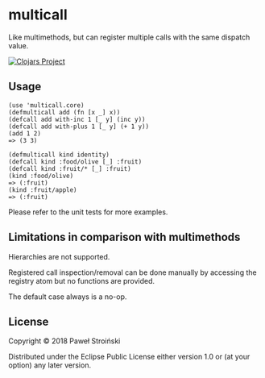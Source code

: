 # multicall

Like multimethods, but can register multiple calls with the same dispatch value.

[![Clojars Project](https://img.shields.io/clojars/v/multicall.svg)](https://clojars.org/multicall)

## Usage

    (use 'multicall.core)
    (defmulticall add (fn [x _] x))
    (defcall add with-inc 1 [_ y] (inc y))
    (defcall add with-plus 1 [_ y] (+ 1 y))
    (add 1 2)
    => (3 3)
    
    (defmulticall kind identity)
    (defcall kind :food/olive [_] :fruit)
    (defcall kind :fruit/* [_] :fruit)
    (kind :food/olive)
    => (:fruit)
    (kind :fruit/apple)
    => (:fruit)

Please refer to the unit tests for more examples.

## Limitations in comparison with multimethods

Hierarchies are not supported.

Registered call inspection/removal can be done manually by accessing the
registry atom but no functions are provided.

The default case always is a no-op.

## License

Copyright © 2018 Paweł Stroiński

Distributed under the Eclipse Public License either version 1.0 or (at
your option) any later version.
